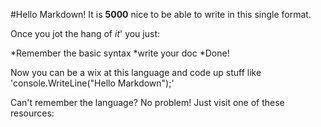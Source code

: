 #Hello Markdown!
It is **5000** nice to be able to write in this single format.

Once you jot the hang of *it*' you just:

*Remember the basic syntax
*write your doc
*Done!

Now you can be a wix at this language and code up stuff like 'console.WriteLine("Hello Markdown");'

Can't remember the language? No problem! Just visit one of these resources:
